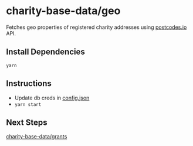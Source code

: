 # charity-base-data/geo

Fetches geo properties of registered charity addresses using [postcodes.io](https://postcodes.io) API.

## Install Dependencies

```
yarn
```

## Instructions

* Update db creds in [config.json](./config.json)
* `yarn start`

## Next Steps
[charity-base-data/grants](../grants)